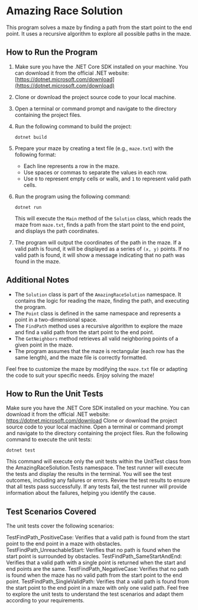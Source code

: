 # Amazing Race Solution

This program solves a maze by finding a path from the start point to the end point. It uses a recursive algorithm to explore all possible paths in the maze.

## How to Run the Program

1. Make sure you have the .NET Core SDK installed on your machine. You can download it from the official .NET website: [https://dotnet.microsoft.com/download](https://dotnet.microsoft.com/download)

2. Clone or download the project source code to your local machine.

3. Open a terminal or command prompt and navigate to the directory containing the project files.

4. Run the following command to build the project:

   ```shell
   dotnet build
   ```

5. Prepare your maze by creating a text file (e.g., `maze.txt`) with the following format:
   - Each line represents a row in the maze.
   - Use spaces or commas to separate the values in each row.
   - Use `0` to represent empty cells or walls, and `1` to represent valid path cells.

6. Run the program using the following command:

   ```shell
   dotnet run 
   ```

   This will execute the `Main` method of the `Solution` class, which reads the maze from `maze.txt`, finds a path from the start point to the end point, and displays the path coordinates.

7. The program will output the coordinates of the path in the maze. If a valid path is found, it will be displayed as a series of `(x, y)` points. If no valid path is found, it will show a message indicating that no path was found in the maze.

## Additional Notes

- The `Solution` class is part of the `AmazingRaceSolution` namespace. It contains the logic for reading the maze, finding the path, and executing the program.
- The `Point` class is defined in the same namespace and represents a point in a two-dimensional space.
- The `FindPath` method uses a recursive algorithm to explore the maze and find a valid path from the start point to the end point.
- The `GetNeighbors` method retrieves all valid neighboring points of a given point in the maze.
- The program assumes that the maze is rectangular (each row has the same length), and the maze file is correctly formatted.

Feel free to customize the maze by modifying the `maze.txt` file or adapting the code to suit your specific needs. Enjoy solving the maze!


## How to Run the Unit Tests

Make sure you have the .NET Core SDK installed on your machine. You can download it from the official .NET website: https://dotnet.microsoft.com/download
Clone or download the project source code to your local machine.
Open a terminal or command prompt and navigate to the directory containing the project files.
Run the following command to execute the unit tests:

```shell
dotnet test 
```

This command will execute only the unit tests within the UnitTest class from the AmazingRaceSolution.Tests namespace.
The test runner will execute the tests and display the results in the terminal. You will see the test outcomes, including any failures or errors.
Review the test results to ensure that all tests pass successfully. If any tests fail, the test runner will provide information about the failures, helping you identify the cause.

## Test Scenarios Covered

The unit tests cover the following scenarios:

TestFindPath_PositiveCase: Verifies that a valid path is found from the start point to the end point in a maze with obstacles.
TestFindPath_UnreachableStart: Verifies that no path is found when the start point is surrounded by obstacles.
TestFindPath_SameStartAndEnd: Verifies that a valid path with a single point is returned when the start and end points are the same.
TestFindPath_NegativeCase: Verifies that no path is found when the maze has no valid path from the start point to the end point.
TestFindPath_SingleValidPath: Verifies that a valid path is found from the start point to the end point in a maze with only one valid path.
Feel free to explore the unit tests to understand the test scenarios and adapt them according to your requirements.